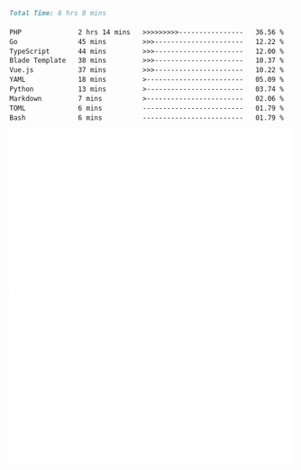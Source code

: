 <!--START_SECTION:waka-->

```markdown
Total Time: 6 hrs 8 mins

PHP              2 hrs 14 mins   >>>>>>>>>----------------   36.56 %
Go               45 mins         >>>----------------------   12.22 %
TypeScript       44 mins         >>>----------------------   12.00 %
Blade Template   38 mins         >>>----------------------   10.37 %
Vue.js           37 mins         >>>----------------------   10.22 %
YAML             18 mins         >------------------------   05.09 %
Python           13 mins         >------------------------   03.74 %
Markdown         7 mins          >------------------------   02.06 %
TOML             6 mins          -------------------------   01.79 %
Bash             6 mins          -------------------------   01.79 %
```

<!--END_SECTION:waka-->
<p align="center">
    <img src="https://raw.githubusercontent.com/rjp2525/rjp2525/output/generated/overview.svg">
    <img src="https://raw.githubusercontent.com/rjp2525/rjp2525/output/generated/languages.svg">
</p>
